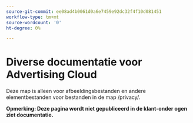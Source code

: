 ```yaml
---
source-git-commit: ee08ad4b0061d0a6e7459e92dc32f4f10d081451
workflow-type: tm+mt
source-wordcount: '0'
ht-degree: 0%

---
```

# Diverse documentatie voor Advertising Cloud

Deze map is alleen voor afbeeldingsbestanden en andere elementbestanden voor bestanden in de map /privacy/.

**Opmerking: Deze pagina wordt niet gepubliceerd in de klant-onder ogen ziet documentatie.**
